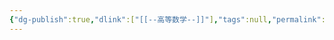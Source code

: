 ```yaml
---
{"dg-publish":true,"dlink":["[[--高等数学--]]"],"tags":null,"permalink":"/038-数字科学/math/线性代数/矩阵的秩/","dgPassFrontmatter":true}
---
```

